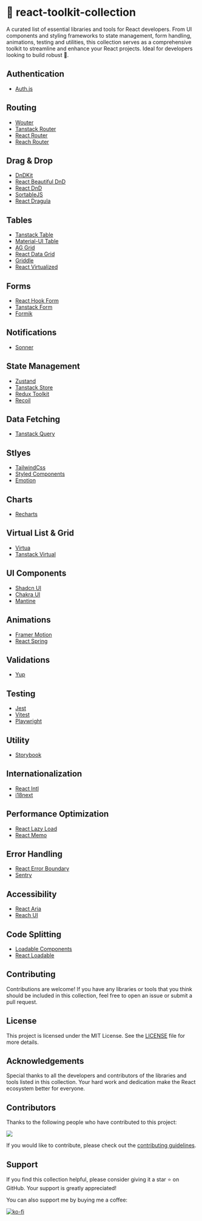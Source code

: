 # 🧰 react-toolkit-collection

A curated list of essential libraries and tools for React developers. From UI components and styling frameworks to state management, form handling, animations, testing and utilities, this collection serves as a comprehensive toolkit to streamline and enhance your React projects. Ideal for developers looking to build robust 🚀.

## Authentication

- [Auth.js](https://authjs.dev/)

## Routing

- [Wouter](https://github.com/molefrog/wouter)
- [Tanstack Router](https://tanstack.com/router/latest)
- [React Router](https://reactrouter.com/)
- [Reach Router](https://reach.tech/router)

## Drag & Drop

- [DnDKit](https://dndkit.com/)
- [React Beautiful DnD](https://github.com/atlassian/react-beautiful-dnd)
- [React DnD](https://react-dnd.github.io/react-dnd/about)
- [SortableJS](https://github.com/SortableJS/react-sortablejs)
- [React Dragula](https://github.com/bevacqua/react-dragula)

## Tables

- [Tanstack Table](https://tanstack.com/table/latest)
- [Material-UI Table](https://mui.com/components/tables/)
- [AG Grid](https://www.ag-grid.com/react-data-grid/)
- [React Data Grid](https://adazzle.github.io/react-data-grid/)
- [Griddle](https://griddlegriddle.github.io/Griddle/)
- [React Virtualized](https://github.com/bvaughn/react-virtualized)

## Forms

- [React Hook Form](https://react-hook-form.com/)
- [Tanstack Form](https://tanstack.com/form/latest)
- [Formik](https://formik.org/)

## Notifications

- [Sonner](https://sonner.emilkowal.ski/)

## State Management

- [Zustand](https://zustand-demo.pmnd.rs/)
- [Tanstack Store](https://tanstack.com/store/latest)
- [Redux Toolkit](https://redux-toolkit.js.org/)
- [Recoil](https://recoiljs.org/)

## Data Fetching

- [Tanstack Query](https://tanstack.com/query/latest)

## Stlyes

- [TailwindCss](https://tailwindcss.com/)
- [Styled Components](https://styled-components.com/)
- [Emotion](https://emotion.sh/docs/introduction)

## Charts

- [Recharts](https://recharts.org/en-US)

## Virtual List & Grid

- [Virtua](https://github.com/inokawa/virtua)
- [Tanstack Virtual](https://tanstack.com/virtual/latest)

## UI Components

- [Shadcn UI](https://ui.shadcn.com/)
- [Chakra UI](https://www.chakra-ui.com/)
- [Mantine](https://mantine.dev/)

## Animations

- [Framer Motion](https://www.framer.com/motion/)
- [React Spring](https://www.react-spring.dev/)

## Validations

- [Yup](https://www.npmjs.com/package/yup)

## Testing

- [Jest](https://jestjs.io/)
- [Vitest](https://vitest.dev/)
- [Playwright](https://playwright.dev/)

## Utility

- [Storybook](https://storybook.js.org/)

## Internationalization

- [React Intl](https://formatjs.io/docs/react-intl/)
- [i18next](https://www.i18next.com/)

## Performance Optimization

- [React Lazy Load](https://github.com/twobin/react-lazyload)
- [React Memo](https://reactjs.org/docs/react-api.html#reactmemo)

## Error Handling

- [React Error Boundary](https://reactjs.org/docs/error-boundaries.html)
- [Sentry](https://sentry.io/for/react/)

## Accessibility

- [React Aria](https://react-spectrum.adobe.com/react-aria/)
- [Reach UI](https://reach.tech/)

## Code Splitting

- [Loadable Components](https://loadable-components.com/)
- [React Loadable](https://github.com/jamiebuilds/react-loadable)

## Contributing

Contributions are welcome! If you have any libraries or tools that you think should be included in this collection, feel free to open an issue or submit a pull request.

## License

This project is licensed under the MIT License. See the [LICENSE](LICENSE) file for more details.

## Acknowledgements

Special thanks to all the developers and contributors of the libraries and tools listed in this collection. Your hard work and dedication make the React ecosystem better for everyone.

## Contributors

Thanks to the following people who have contributed to this project:

<a href="https://github.com/drbarzaga/react-toolkit-collection/graphs/contributors">
  <img src="https://contrib.rocks/image?repo=drbarzaga/react-toolkit-collection" />
</a>

If you would like to contribute, please check out the [contributing guidelines](CONTRIBUTING.md).

## Support

If you find this collection helpful, please consider giving it a star ⭐ on GitHub. Your support is greatly appreciated!

You can also support me by buying me a coffee:

[![ko-fi](https://ko-fi.com/img/githubbutton_sm.svg)](https://ko-fi.com/dayanperez)
